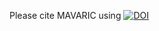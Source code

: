 Please cite MAVARIC using [![DOI](https://zenodo.org/badge/223014169.svg)](https://zenodo.org/badge/latestdoi/223014169)


